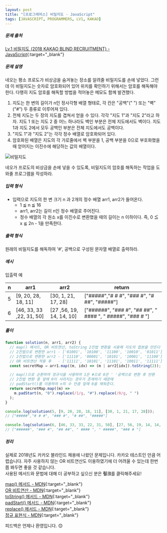 ```yaml
---
layout: post
title: "[프로그래머스] 비밀지도 - JavaScript"
tags: [JAVASCRIPT, PROGRAMMERS, LV1, KAKAO]
---
```


##### 문제 출처

[Lv.1 비밀지도 (2018 KAKAO BLIND RECRUITMENT) - JavaScript](https://school.programmers.co.kr/learn/courses/30/lessons/17681?language=javascript){:target="\_blank"}

##### 문제 설명

네오는 평소 프로도가 비상금을 숨겨놓는 장소를 알려줄 비밀지도를 손에 넣었다. 그런데 이 비밀지도는 숫자로 암호화되어 있어 위치를 확인하기 위해서는 암호를 해독해야 한다. 다행히 지도 암호를 해독할 방법을 적어놓은 메모도 함께 발견했다.

1. 지도는 한 변의 길이가 n인 정사각형 배열 형태로, 각 칸은 "공백"(" ") 또는 "벽"("#") 두 종류로 이루어져 있다.
2. 전체 지도는 두 장의 지도를 겹쳐서 얻을 수 있다. 각각 "지도 1"과 "지도 2"라고 하자. 지도 1 또는 지도 2 중 어느 하나라도 벽인 부분은 전체 지도에서도 벽이다. 지도 1과 지도 2에서 모두 공백인 부분은 전체 지도에서도 공백이다.
3. "지도 1"과 "지도 2"는 각각 정수 배열로 암호화되어 있다.
4. 암호화된 배열은 지도의 각 가로줄에서 벽 부분을 1, 공백 부분을 0으로 부호화했을 때 얻어지는 이진수에 해당하는 값의 배열이다.

![비밀지도](../../assets/img/map.png)

네오가 프로도의 비상금을 손에 넣을 수 있도록, 비밀지도의 암호를 해독하는 작업을 도와줄 프로그램을 작성하라.

##### 입력 형식

- 입력으로 지도의 한 변 크기 n 과 2개의 정수 배열 arr1, arr2가 들어온다.
  - 1 ≦ n ≦ 16
  - arr1, arr2는 길이 n인 정수 배열로 주어진다.
  - 정수 배열의 각 원소 x를 이진수로 변환했을 때의 길이는 n 이하이다. 즉, 0 ≦ x ≦ 2n - 1을 만족한다.

##### 출력 형식

원래의 비밀지도를 해독하여 '#', 공백으로 구성된 문자열 배열로 출력하라.

##### 예시

입출력 예

| n   | arr1                     | arr2                     | return                                                     |
| --- | ------------------------ | ------------------------ | ---------------------------------------------------------- |
| 5   | [9, 20, 28, 18, 11]      | [30, 1, 21, 17, 28]      | ["#####","# # #", "### #", "# ##", "#####"]                |
| 6   | [46, 33, 33 ,22, 31, 50] | [27 ,56, 19, 14, 14, 10] | ["######", "### #", "## ##", " #### ", " #####", "### # "] |

##### 풀이

```javascript
function solution(n, arr1, arr2) {
  // map() 메서드, OR 비트연산, toString 2진법 변환을 사용해 지도의 합본을 만든다
  // 2진법으로 변환한 arr1 - ['01001', '10100', '11100', '10010', '01011']
  // 2진법으로 변환한 arr2 - ['11110', '00001', '10101', '10001', '11100']
  // OR 비트연산 적용 후   - ['11111', '10101', '11101', '10011', '11111']
  const secretMap = arr1.map((m, idx) => (m | arr2[idx]).toString(2));

  // map()으로 순환하여 정규식을 사용하여 1은 #으로 0은 ' '공백으로 변환 후 반환
  // 2진법 변환 중 앞에 0이 사라지는 경우가 존재하기 때문에
  // padStart()를 이용하여 n의 수 만큼 앞에 0을 채워준다.
  return secretMap.map((m) =>
    m.padStart(n, "0").replace(/1/g, "#").replace(/0/g, " ")
  );
}

console.log(solution(5, [9, 20, 28, 18, 11], [30, 1, 21, 17, 28]));
// ["#####","# # #", "### #", "# ##", "#####"]

console.log(solution(6, [46, 33, 33, 22, 31, 50], [27, 56, 19, 14, 14, 10]));
// ["######", "### #", "## ##", " #### ", " #####", "### # "]
```

##### 정리

실제로 2018년도 카카오 블라인드 채용에 나왔던 문제입니다. 카카오 테스트인 만큼 어렵습니다. 자주 사용하지 않는 OR 비트연산도 이용하였기에 더 어려울 수 있는데 한번 쯤 봐두면 좋을 것 같습니다.<br />
사용된 메서드와 문법에 대해 더 공부하고 싶으신 분은 **링크**를 클릭해주세요!

[map() 메서드 - MDN](https://developer.mozilla.org/ko/docs/Web/JavaScript/Reference/Global_Objects/Array/map){:target="\_blank"}<br />
[OR 비트연산 - MDN](https://developer.mozilla.org/en-US/docs/Web/JavaScript/Reference/Operators/Bitwise_OR){:target="\_blank"}<br />
[toString() 메서드 - MDN](https://developer.mozilla.org/ko/docs/Web/JavaScript/Reference/Global_Objects/Number/toString){:target="\_blank"}<br />
[padStart() 메서드 - MDN](https://developer.mozilla.org/ko/docs/Web/JavaScript/Reference/Global_Objects/String/padStart){:target="\_blank"}<br />
[replace() 메서드 - MDN](https://developer.mozilla.org/ko/docs/Web/JavaScript/Reference/Global_Objects/String/replace){:target="\_blank"}<br />
[정규 표현식 - MDN](https://developer.mozilla.org/ko/docs/Web/JavaScript/Guide/Regular_Expressions){:target="\_blank"}<br />

피드백은 언제나 환영입니다. 😊
